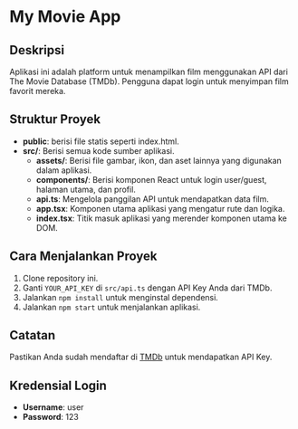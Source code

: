 # My Movie App

## Deskripsi
Aplikasi ini adalah platform untuk menampilkan film menggunakan API dari The Movie Database (TMDb). Pengguna dapat login untuk menyimpan film favorit mereka.

## Struktur Proyek
- **public**: berisi file statis seperti index.html.
- **src/**: Berisi semua kode sumber aplikasi.
  - **assets/**: Berisi file gambar, ikon, dan aset lainnya yang digunakan dalam aplikasi.
  - **components/**: Berisi komponen React untuk login user/guest, halaman utama, dan profil.
  - **api.ts**: Mengelola panggilan API untuk mendapatkan data film.
  - **app.tsx**: Komponen utama aplikasi yang mengatur rute dan logika.
  - **index.tsx**: Titik masuk aplikasi yang merender komponen utama ke DOM.
  
## Cara Menjalankan Proyek
1. Clone repository ini.
2. Ganti `YOUR_API_KEY` di `src/api.ts` dengan API Key Anda dari TMDb.
3. Jalankan `npm install` untuk menginstal dependensi.
4. Jalankan `npm start` untuk menjalankan aplikasi.

## Catatan
Pastikan Anda sudah mendaftar di [TMDb](https://developer.themoviedb.org/reference/intro/getting-started) untuk mendapatkan API Key.

## Kredensial Login
- **Username**: user  
- **Password**: 123
